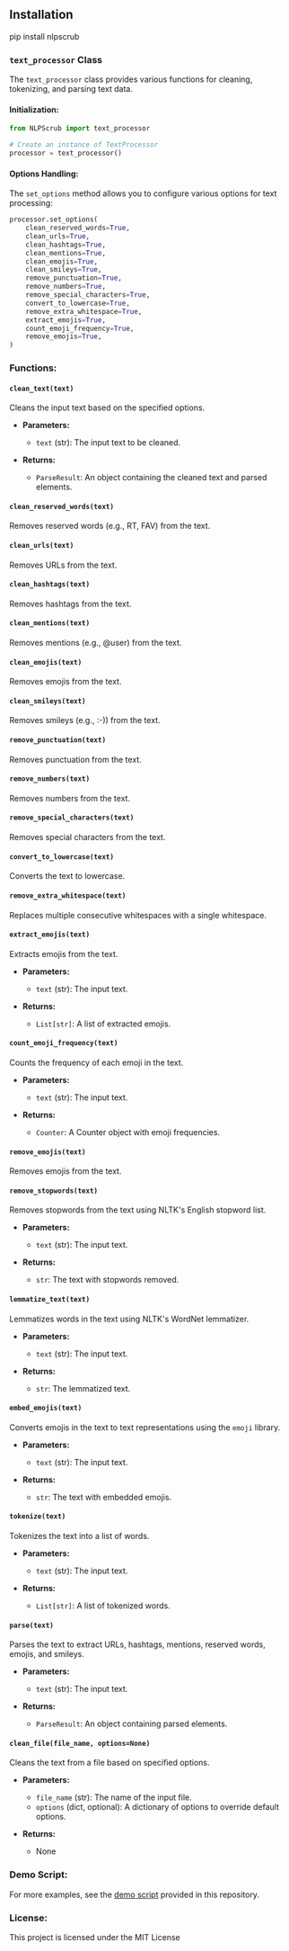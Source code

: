 ## Installation

pip install nlpscrub


### `text_processor` Class

The `text_processor` class provides various functions for cleaning, tokenizing, and parsing text data.

#### Initialization:

```python
from NLPScrub import text_processor

# Create an instance of TextProcessor
processor = text_processor()
```

#### Options Handling:

The `set_options` method allows you to configure various options for text processing:

```python
processor.set_options(
    clean_reserved_words=True,
    clean_urls=True,
    clean_hashtags=True,
    clean_mentions=True,
    clean_emojis=True,
    clean_smileys=True,
    remove_punctuation=True,
    remove_numbers=True,
    remove_special_characters=True,
    convert_to_lowercase=True,
    remove_extra_whitespace=True,
    extract_emojis=True,
    count_emoji_frequency=True,
    remove_emojis=True,
)
```

### Functions:

#### `clean_text(text)`

Cleans the input text based on the specified options.

- **Parameters:**
  - `text` (str): The input text to be cleaned.

- **Returns:**
  - `ParseResult`: An object containing the cleaned text and parsed elements.

#### `clean_reserved_words(text)`

Removes reserved words (e.g., RT, FAV) from the text.

#### `clean_urls(text)`

Removes URLs from the text.

#### `clean_hashtags(text)`

Removes hashtags from the text.

#### `clean_mentions(text)`

Removes mentions (e.g., @user) from the text.

#### `clean_emojis(text)`

Removes emojis from the text.

#### `clean_smileys(text)`

Removes smileys (e.g., :-)) from the text.

#### `remove_punctuation(text)`

Removes punctuation from the text.

#### `remove_numbers(text)`

Removes numbers from the text.

#### `remove_special_characters(text)`

Removes special characters from the text.

#### `convert_to_lowercase(text)`

Converts the text to lowercase.

#### `remove_extra_whitespace(text)`

Replaces multiple consecutive whitespaces with a single whitespace.

#### `extract_emojis(text)`

Extracts emojis from the text.

- **Parameters:**
  - `text` (str): The input text.

- **Returns:**
  - `List[str]`: A list of extracted emojis.

#### `count_emoji_frequency(text)`

Counts the frequency of each emoji in the text.

- **Parameters:**
  - `text` (str): The input text.

- **Returns:**
  - `Counter`: A Counter object with emoji frequencies.

#### `remove_emojis(text)`

Removes emojis from the text.

#### `remove_stopwords(text)`

Removes stopwords from the text using NLTK's English stopword list.

- **Parameters:**
  - `text` (str): The input text.

- **Returns:**
  - `str`: The text with stopwords removed.

#### `lemmatize_text(text)`

Lemmatizes words in the text using NLTK's WordNet lemmatizer.

- **Parameters:**
  - `text` (str): The input text.

- **Returns:**
  - `str`: The lemmatized text.

#### `embed_emojis(text)`

Converts emojis in the text to text representations using the `emoji` library.

- **Parameters:**
  - `text` (str): The input text.

- **Returns:**
  - `str`: The text with embedded emojis.

#### `tokenize(text)`

Tokenizes the text into a list of words.

- **Parameters:**
  - `text` (str): The input text.

- **Returns:**
  - `List[str]`: A list of tokenized words.

#### `parse(text)`

Parses the text to extract URLs, hashtags, mentions, reserved words, emojis, and smileys.

- **Parameters:**
  - `text` (str): The input text.

- **Returns:**
  - `ParseResult`: An object containing parsed elements.

#### `clean_file(file_name, options=None)`

Cleans the text from a file based on specified options.

- **Parameters:**
  - `file_name` (str): The name of the input file.
  - `options` (dict, optional): A dictionary of options to override default options.

- **Returns:**
  - None

### Demo Script:

For more examples, see the [demo script](demo.py) provided in this repository.

### License:

This project is licensed under the MIT License 